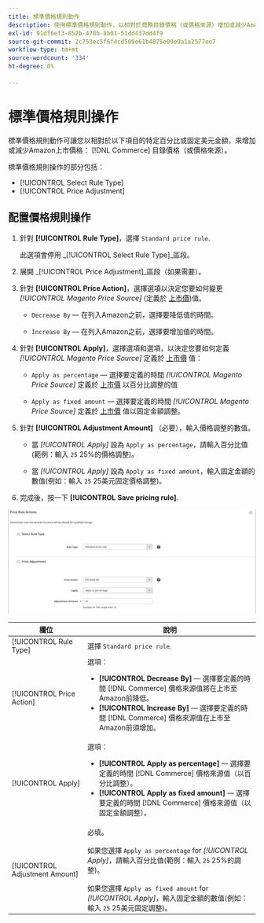 ```yaml
---
title: 標準價格規則動作
description: 使用標準價格規則動作，以相對於商務目錄價格（或價格來源）增加或減少Amazon上市價格。
exl-id: 91df6ef3-852b-478b-8b01-51dd437dd4f9
source-git-commit: 2c753ec5f6f4cd509e61b4875e09e9a1a2577ee7
workflow-type: tm+mt
source-wordcount: '334'
ht-degree: 0%

---
```


# 標準價格規則操作

標準價格規則動作可讓您以相對於以下項目的特定百分比或固定美元金額，來增加或減少Amazon上市價格： [!DNL Commerce] 目錄價格（或價格來源）。

標準價格規則操作的部分包括：

- [!UICONTROL Select Rule Type]
- [!UICONTROL Price Adjustment]

## 配置價格規則操作

1. 針對 **[!UICONTROL Rule Type]**，選擇 `Standard price rule`.

   此選項會停用 _[!UICONTROL Select Rule Type]_區段。

1. 展開 _[!UICONTROL Price Adjustment]_區段（如果需要）。

1. 針對 **[!UICONTROL Price Action]**，選擇選項以決定您要如何變更 *[!UICONTROL Magento Price Source]* (定義於 [上市價](./listing-price.md))值。

   - `Decrease By`  — 在列入Amazon之前，選擇要降低值的時間。

   - `Increase By`  — 在列入Amazon之前，選擇要增加值的時間。

1. 針對 **[!UICONTROL Apply]**，選擇選項和選項，以決定您要如何定義 *[!UICONTROL Magento Price Source]* 定義於 [上市價](./listing-price.md) 值：

   - `Apply as percentage`  — 選擇要定義的時間 *[!UICONTROL Magento Price Source]* 定義於 [上市價](./listing-price.md) 以百分比調整的值

   - `Apply as fixed amount`  — 選擇要定義的時間 *[!UICONTROL Magento Price Source]* 定義於 [上市價](./listing-price.md) 值以固定金額調整。

1. 針對 **[!UICONTROL Adjustment Amount]** （必要），輸入價格調整的數值。

   - 當 *[!UICONTROL Apply]* 設為 `Apply as percentage`，請輸入百分比值(範例：輸入 `25` 25%的價格調整)。

   - 當 *[!UICONTROL Apply]* 設為 `Apply as fixed amount`，輸入固定金額的數值(例如：輸入 `25` 25美元固定價格調整)。

1. 完成後，按一下 **[!UICONTROL Save pricing rule]**.

![標準價格規則](assets/ob-price-rule-action-standard-example.png)

| 欄位 | 說明 |
|---|---|
| [!UICONTROL Rule Type] | 選擇 `Standard price rule`. |
| [!UICONTROL Price Action] | 選項：<ul><li>**[!UICONTROL Decrease By]**  — 選擇要定義的時間 [!DNL Commerce] 價格來源值將在上市至Amazon前降低。</li><li>**[!UICONTROL Increase By]**  — 選擇要定義的時間 [!DNL Commerce] 價格來源值在上市至Amazon前須增加。</li></ul> |
| [!UICONTROL Apply] | 選項：<ul><li>**[!UICONTROL Apply as percentage]**  — 選擇要定義的時間 [!DNL Commerce] 價格來源值（以百分比調整）。</li><li>**[!UICONTROL Apply as fixed amount]**  — 選擇要定義的時間 [!DNL Commerce] 價格來源值（以固定金額調整）。</li></ul> |
| [!UICONTROL Adjustment Amount] | 必填。<br><br>如果您選擇 `Apply as percentage` for *[!UICONTROL Apply]*，請輸入百分比值(範例：輸入 `25` 25%的調整)。<br><br>如果您選擇 `Apply as fixed amount` for *[!UICONTROL Apply]*，輸入固定金額的數值(例如：輸入 `25` 25美元固定調整)。 |
